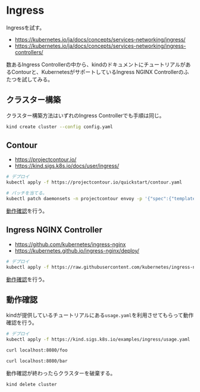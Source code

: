 # Ingress

Ingressを試す。

- https://kubernetes.io/ja/docs/concepts/services-networking/ingress/
- https://kubernetes.io/ja/docs/concepts/services-networking/ingress-controllers/

数あるIngress Controllerの中から、kindのドキュメントにチュートリアルがあるContourと、KubernetesがサポートしているIngress NGINX Controllerのふたつを試してみる。

## クラスター構築

クラスター構築方法はいずれのIngress Controllerでも手順は同じ。

```bash
kind create cluster --config config.yaml
```

## Contour

- https://projectcontour.io/
- https://kind.sigs.k8s.io/docs/user/ingress/

```bash
# デプロイ
kubectl apply -f https://projectcontour.io/quickstart/contour.yaml
```

```bash
# パッチを当てる。
kubectl patch daemonsets -n projectcontour envoy -p '{"spec":{"template":{"spec":{"nodeSelector":{"ingress-ready":"true"},"tolerations":[{"key":"node-role.kubernetes.io/control-plane","operator":"Equal","effect":"NoSchedule"},{"key":"node-role.kubernetes.io/master","operator":"Equal","effect":"NoSchedule"}]}}}}'
```

[動作確認](#動作確認)を行う。

## Ingress NGINX Controller

- https://github.com/kubernetes/ingress-nginx
- https://kubernetes.github.io/ingress-nginx/deploy/

```bash
# デプロイ
kubectl apply -f https://raw.githubusercontent.com/kubernetes/ingress-nginx/controller-v1.5.1/deploy/static/provider/kind/deploy.yaml
```

[動作確認](#動作確認)を行う。

## 動作確認

kindが提供しているチュートリアルにある`usage.yaml`を利用させてもらって動作確認を行う。

```bash
# デプロイ
kubectl apply -f https://kind.sigs.k8s.io/examples/ingress/usage.yaml
```

```bash
curl localhost:8080/foo
```

```bash
curl localhost:8080/bar
```

動作確認が終わったらクラスターを破棄する。

```bash
kind delete cluster
```

